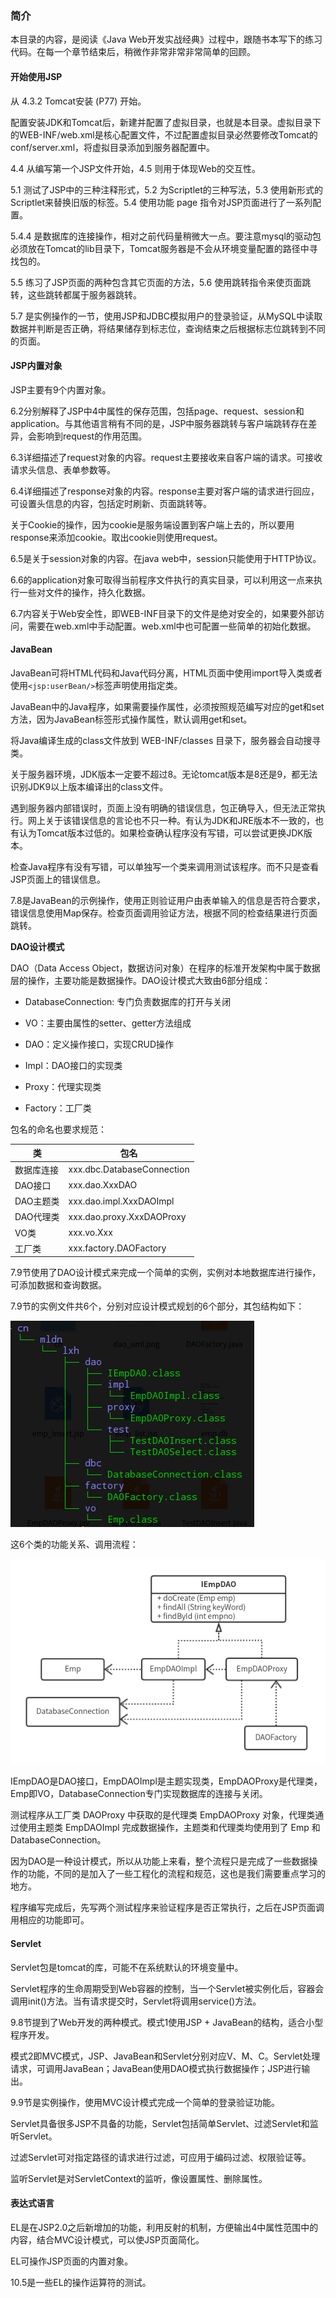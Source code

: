### 简介

本目录的内容，是阅读《Java Web开发实战经典》过程中，跟随书本写下的练习代码。在每一个章节结束后，稍微作非常非常非常简单的回顾。

#### 开始使用JSP

从 4.3.2 Tomcat安装 (P77) 开始。

配置安装JDK和Tomcat后，新建并配置了虚拟目录，也就是本目录。虚拟目录下的WEB-INF/web.xml是核心配置文件，不过配置虚拟目录必然要修改Tomcat的conf/server.xml，将虚拟目录添加到服务器配置中。

4.4 从编写第一个JSP文件开始，4.5 则用于体现Web的交互性。

5.1 测试了JSP中的三种注释形式，5.2 为Scriptlet的三种写法，5.3 使用新形式的Scriptlet来替换旧版的标签。5.4 使用功能 page 指令对JSP页面进行了一系列配置。

5.4.4 是数据库的连接操作，相对之前代码量稍微大一点。要注意mysql的驱动包必须放在Tomcat的lib目录下，Tomcat服务器是不会从环境变量配置的路径中寻找包的。

5.5 练习了JSP页面的两种包含其它页面的方法，5.6 使用跳转指令来使页面跳转，这些跳转都属于服务器跳转。

5.7 是实例操作的一节，使用JSP和JDBC模拟用户的登录验证，从MySQL中读取数据并判断是否正确，将结果储存到标志位，查询结束之后根据标志位跳转到不同的页面。

#### JSP内置对象

JSP主要有9个内置对象。

6.2分别解释了JSP中4中属性的保存范围，包括page、request、session和application。与其他语言稍有不同的是，JSP中服务器跳转与客户端跳转存在差异，会影响到request的作用范围。

6.3详细描述了request对象的内容。request主要接收来自客户端的请求。可接收请求头信息、表单参数等。

6.4详细描述了response对象的内容。response主要对客户端的请求进行回应，可设置头信息的内容，包括定时刷新、页面跳转等。

关于Cookie的操作，因为cookie是服务端设置到客户端上去的，所以要用response来添加cookie。取出cookie则使用request。

6.5是关于session对象的内容。在java web中，session只能使用于HTTP协议。

6.6的application对象可取得当前程序文件执行的真实目录，可以利用这一点来执行一些对文件的操作，持久化数据。

6.7内容关于Web安全性，即WEB-INF目录下的文件是绝对安全的，如果要外部访问，需要在web.xml中手动配置。web.xml中也可配置一些简单的初始化数据。

#### JavaBean

JavaBean可将HTML代码和Java代码分离，HTML页面中使用import导入类或者使用`<jsp:userBean/>`标签声明使用指定类。

JavaBean中的Java程序，如果需要操作属性，必须按照规范编写对应的get和set方法，因为JavaBean标签形式操作属性，默认调用get和set。

将Java编译生成的class文件放到 WEB-INF/classes 目录下，服务器会自动搜寻类。

关于服务器环境，JDK版本一定要不超过8。无论tomcat版本是8还是9，都无法识别JDK9以上版本编译出的class文件。

遇到服务器内部错误时，页面上没有明确的错误信息，包正确导入，但无法正常执行。网上关于该错误信息的言论也不只一种。有认为JDK和JRE版本不一致的，也有认为Tomcat版本过低的。如果检查确认程序没有写错，可以尝试更换JDK版本。

检查Java程序有没有写错，可以单独写一个类来调用测试该程序。而不只是查看JSP页面上的错误信息。

7.8是JavaBean的示例操作，使用正则验证用户由表单输入的信息是否符合要求，错误信息使用Map保存。检查页面调用验证方法，根据不同的检查结果进行页面跳转。

**DAO设计模式**

DAO（Data Access Object，数据访问对象）在程序的标准开发架构中属于数据层的操作，主要功能是数据操作。DAO设计模式大致由6部分组成：

- DatabaseConnection: 专门负责数据库的打开与关闭

- VO：主要由属性的setter、getter方法组成

- DAO：定义操作接口，实现CRUD操作

- Impl：DAO接口的实现类

- Proxy：代理实现类

- Factory：工厂类

包名的命名也要求规范：

| 类 | 包名 |
| --- | --- |
| 数据库连接 | xxx.dbc.DatabaseConnection |
| DAO接口 | xxx.dao.XxxDAO |
| DAO主题类 | xxx.dao.impl.XxxDAOImpl |
| DAO代理类 | xxx.dao.proxy.XxxDAOProxy |
| VO类 | xxx.vo.Xxx |
| 工厂类 | xxx.factory.DAOFactory |

7.9节使用了DAO设计模式来完成一个简单的实例，实例对本地数据库进行操作，可添加数据和查询数据。

7.9节的实例文件共6个，分别对应设计模式规划的6个部分，其包结构如下：

![dao_package](7.9/dao_package.png)

这6个类的功能关系、调用流程：

![dao_uml](7.9/dao_uml.png)

IEmpDAO是DAO接口，EmpDAOImpl是主题实现类，EmpDAOProxy是代理类，Emp即VO，DatabaseConnection专门实现数据库的连接与关闭。

测试程序从工厂类 DAOProxy 中获取的是代理类 EmpDAOProxy 对象，代理类通过使用主题类 EmpDAOImpl 完成数据操作，主题类和代理类均使用到了 Emp 和 DatabaseConnection。

因为DAO是一种设计模式，所以从功能上来看，整个流程只是完成了一些数据操作的功能，不同的是加入了一些工程化的流程和规范，这也是我们需要重点学习的地方。

程序编写完成后，先写两个测试程序来验证程序是否正常执行，之后在JSP页面调用相应的功能即可。

#### Servlet

Servlet包是tomcat的库，可能不在系统默认的环境变量中。

Servlet程序的生命周期受到Web容器的控制，当一个Servlet被实例化后，容器会调用init()方法。当有请求提交时，Servlet将调用service()方法。

9.8节提到了Web开发的两种模式。模式1使用JSP + JavaBean的结构，适合小型程序开发。

模式2即MVC模式，JSP、JavaBean和Servlet分别对应V、M、C。Servlet处理请求，可调用JavaBean；JavaBean使用DAO模式执行数据操作；JSP进行输出。

9.9节是实例操作，使用MVC设计模式完成一个简单的登录验证功能。

Servlet具备很多JSP不具备的功能，Servlet包括简单Servlet、过滤Servlet和监听Servlet。

过滤Servlet可对指定路径的请求进行过滤，可应用于编码过滤、权限验证等。

监听Servlet是对ServletContext的监听，像设置属性、删除属性。

#### 表达式语言

EL是在JSP2.0之后新增加的功能，利用反射的机制，方便输出4中属性范围中的内容，结合MVC设计模式，可以使JSP页面简化。

EL可操作JSP页面的内置对象。

10.5是一些EL的操作运算符的测试。
